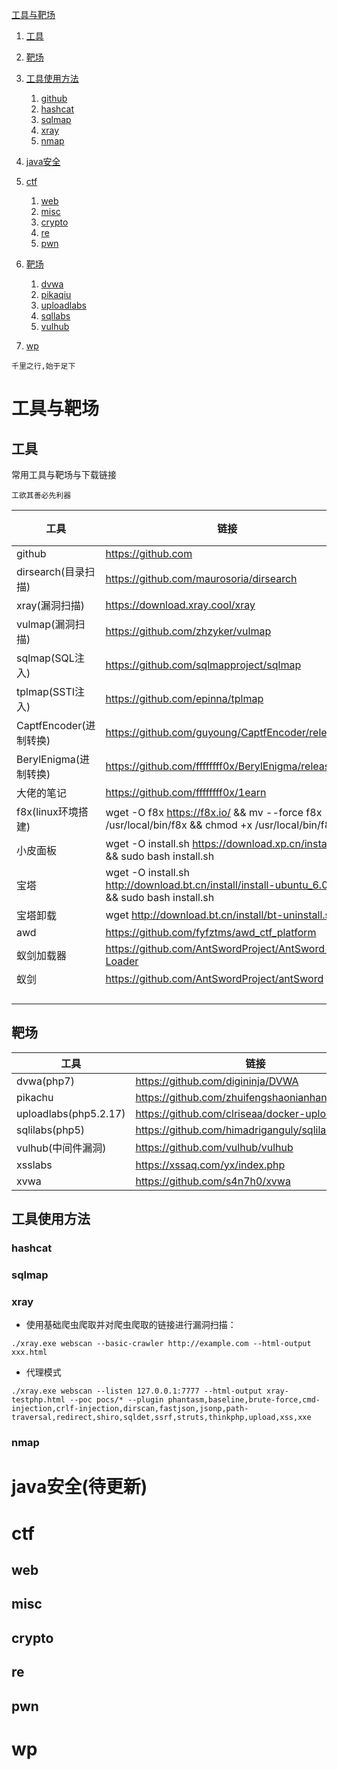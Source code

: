 [工具与靶场](#工具与靶场)

1. [工具](#工具)
2. [靶场](#靶场)
3. [工具使用方法](#工具使用方法)
   1. [github](#github)
   2. [hashcat](#hashcat)
   3. [sqlmap](#sqlmap)
   4. [xray](#xray)
   5. [nmap](#nmap)

1. [java安全](#java安全)
2. [ctf](#ctf)
   1. [web](#web)
   2. [misc](#misc)
   3. [crypto](#crypto)
   4. [re](#re)
   5. [pwn](#pwn)
3. [靶场](#靶场-1)
   1. [dvwa](#dvwa)
   2. [pikaqiu](#pikaqiu)
   3. [uploadlabs](#uploadlabs)
   4. [sqllabs](#sqllabs)
   5. [vulhub](#vulhub)
4. [wp](#wp)

`千里之行,始于足下`

# 工具与靶场

## 工具

常用工具与靶场与下载链接

`工欲其善必先利器`

| 工具                 | 链接                                                                                              | 教程  | 描述  |
| ------------------ | ----------------------------------------------------------------------------------------------- | --- | --- |
| github             | https://github.com                                                                              |     |     |
| dirsearch(目录扫描)    | https://github.com/maurosoria/dirsearch                                                         |     |     |
| xray(漏洞扫描)         | https://download.xray.cool/xray                                                                 |     |     |
| vulmap(漏洞扫描)       | https://github.com/zhzyker/vulmap                                                               |     |     |
| sqlmap(SQL注入)      | https://github.com/sqlmapproject/sqlmap                                                         |     |     |
| tplmap(SSTI注入)     | https://github.com/epinna/tplmap                                                                |     |     |
| CaptfEncoder(进制转换) | https://github.com/guyoung/CaptfEncoder/releases                                                |     |     |
| BerylEnigma(进制转换)  | https://github.com/ffffffff0x/BerylEnigma/releases                                              |     |     |
| 大佬的笔记              | https://github.com/ffffffff0x/1earn                                                             |     |     |
| f8x(linux环境搭建)     | wget -O f8x https://f8x.io/ && mv --force f8x /usr/local/bin/f8x && chmod +x /usr/local/bin/f8x |     |     |
| 小皮面板               | wget -O install.sh https://download.xp.cn/install.sh && sudo bash install.sh                    |     |     |
| 宝塔                 | wget -O install.sh http://download.bt.cn/install/install-ubuntu_6.0.sh && sudo bash install.sh  |     |     |
| 宝塔卸载               | wget http://download.bt.cn/install/bt-uninstall.sh                                              |     |     |
| awd                | https://github.com/fyfztms/awd_ctf_platform                                                     |     |     |
| 蚁剑加载器              | https://github.com/AntSwordProject/AntSword-Loader                                              |     |     |
| 蚁剑                 | https://github.com/AntSwordProject/antSword                                                     |     |     |
|                    |                                                                                                 |     |     |
|                    |                                                                                                 |     |     |
|                    |                                                                                                 |     |     |
|                    |                                                                                                 |     |     |

## 靶场

| 工具                    | 链接                                               | wp                                             |
| --------------------- | ------------------------------------------------ | ---------------------------------------------- |
| dvwa(php7)            | https://github.com/digininja/DVWA                | [dvwa_wp](./靶场/dvwa通关.md)                      |
| pikachu               | https://github.com/zhuifengshaonianhanlu/pikachu | [pikachu_wp](./靶场/pikachu.md)                  |
| uploadlabs(php5.2.17) | https://github.com/clriseaa/docker-uploadlabs    | [uploadlabs_wp](./靶场/uploadlabs/uploadlabs.md) |
| sqlilabs(php5)        | https://github.com/himadriganguly/sqlilabs       | [sqlilabs_wp](./靶场/sqlilabs/sqlilabs.md)       |
| vulhub(中间件漏洞)         | https://github.com/vulhub/vulhub                 |                                                |
| xsslabs               | https://xssaq.com/yx/index.php                   | [xsslabs_wp](./靶场/xss闯关.md)                    |
| xvwa                  | https://github.com/s4n7h0/xvwa                   | [xvwa_wp](./靶场/xvwa/xvwa.md)                   |

## 工具使用方法


### hashcat

### sqlmap

### xray

- 使用基础爬虫爬取并对爬虫爬取的链接进行漏洞扫描：

`./xray.exe webscan --basic-crawler http://example.com --html-output xxx.html`

- 代理模式

`./xray.exe webscan --listen 127.0.0.1:7777 --html-output xray-testphp.html --poc pocs/* --plugin phantasm,baseline,brute-force,cmd-injection,crlf-injection,dirscan,fastjson,jsonp,path-traversal,redirect,shiro,sqldet,ssrf,struts,thinkphp,upload,xss,xxe`

### nmap

# java安全(待更新)

# ctf

## web

## misc

## crypto

## re

## pwn

# wp
